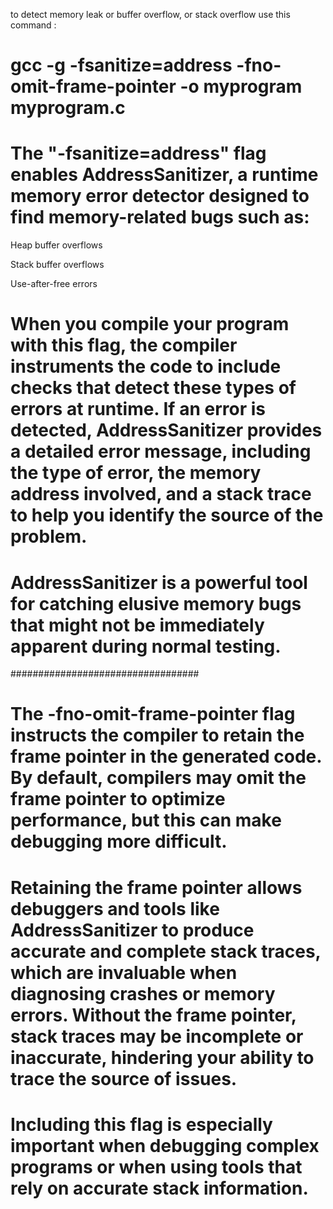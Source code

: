 to detect memory leak or buffer overflow, or stack overflow use this command : 

 # gcc -g -fsanitize=address -fno-omit-frame-pointer -o myprogram myprogram.c



# The "-fsanitize=address" flag enables AddressSanitizer, a runtime memory error detector designed to find memory-related bugs such as:

Heap buffer overflows

Stack buffer overflows

Use-after-free errors

# When you compile your program with this flag, the compiler instruments the code to include checks that detect these types of errors at runtime. If an error is detected, AddressSanitizer provides a detailed error message, including the type of error, the memory address involved, and a stack trace to help you identify the source of the problem.

# AddressSanitizer is a powerful tool for catching elusive memory bugs that might not be immediately apparent during normal testing.


##################################

# The -fno-omit-frame-pointer flag instructs the compiler to retain the frame pointer in the generated code. By default, compilers may omit the frame pointer to optimize performance, but this can make debugging more difficult.

# Retaining the frame pointer allows debuggers and tools like AddressSanitizer to produce accurate and complete stack traces, which are invaluable when diagnosing crashes or memory errors. Without the frame pointer, stack traces may be incomplete or inaccurate, hindering your ability to trace the source of issues.

# Including this flag is especially important when debugging complex programs or when using tools that rely on accurate stack information.
